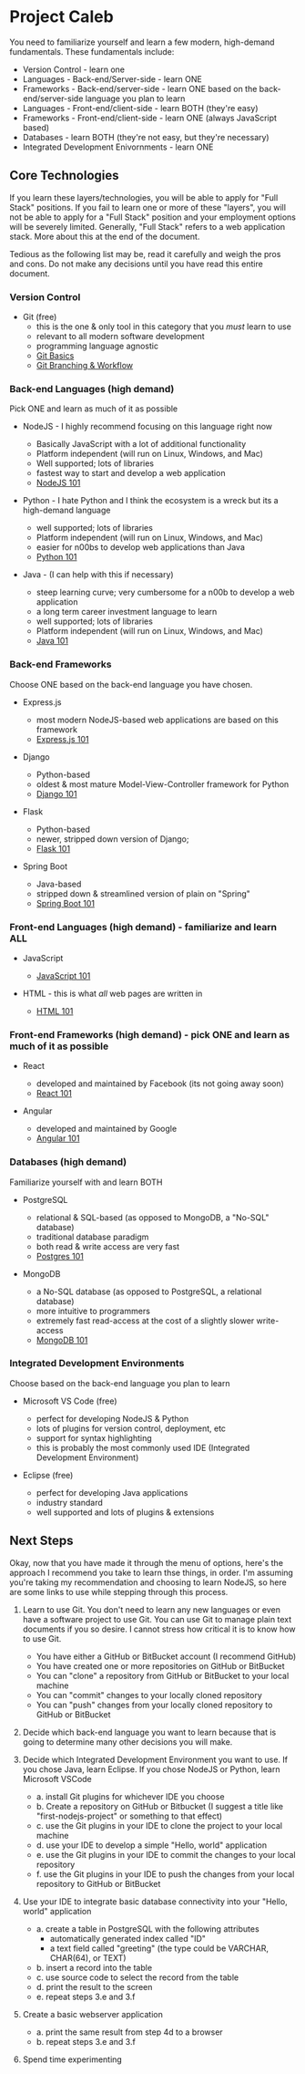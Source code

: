 # Project Caleb
You need to familiarize yourself and learn a few modern, high-demand 
fundamentals. These fundamentals include:
* Version Control - learn one
* Languages - Back-end/Server-side - learn ONE
* Frameworks - Back-end/server-side - learn ONE based on the back-end/server-side language you plan to learn
* Languages - Front-end/client-side - learn BOTH (they're easy)
* Frameworks - Front-end/client-side - learn ONE (always JavaScript based)
* Databases - learn BOTH (they're not easy, but they're necessary)
* Integrated Development Enivornments - learn ONE

## Core Technologies
If you learn these layers/technologies, you will be able to apply for 
"Full Stack" positions. If you fail to learn one or more of these "layers", 
you will not be able to apply for a "Full Stack" position and your employment 
options will be severely limited. Generally, "Full Stack" refers to a web 
application stack. More about this at the end of the document.

Tedious as the following list may be, read it carefully and weigh the pros 
and cons. Do not make any decisions until you have read this entire document. 


### Version Control
* Git (free)
  - this is the one & only tool in this category that you *must* learn to use
  - relevant to all modern software development
  - programming language agnostic
  - [Git Basics](https://www.freecodecamp.org/news/learn-the-basics-of-git-in-under-10-minutes-da548267cc91/)
  - [Git Branching & Workflow](https://nvie.com/posts/a-successful-git-branching-model/)
	

### Back-end Languages (high demand)
Pick ONE and learn as much of it as possible
* NodeJS - I highly recommend focusing on this language right now 
  - Basically JavaScript with a lot of additional functionality
  - Platform independent (will run on Linux, Windows, and Mac)
  - Well supported; lots of libraries
  - fastest way to start and develop a web application
  - [NodeJS 101](https://www.tutorialspoint.com/nodejs/index.htm)
 
* Python - I hate Python and I think the ecosystem is a wreck but its a high-demand language
  - well supported; lots of libraries
  - Platform independent (will run on Linux, Windows, and Mac)
  - easier for n00bs to develop web applications than Java
  - [Python 101](https://www.tutorialspoint.com/python/index.htm)

* Java - (I can help with this if necessary)
  - steep learning curve; very cumbersome for a n00b to develop a web application
  - a long term career investment language to learn
  - well supported; lots of libraries
  - Platform independent (will run on Linux, Windows, and Mac) 
  - [Java 101](https://www.tutorialspoint.com/java/index.htm)

### Back-end Frameworks
Choose ONE based on the back-end language you have chosen.

* Express.js 
  - most modern NodeJS-based web applications are based on this framework 
  - [Express.js 101](https://www.tutorialspoint.com/nodejs/nodejs_express_framework.htm)

* Django
  - Python-based
  - oldest & most mature Model-View-Controller framework for Python
  - [Django 101](https://www.tutorialspoint.com/django/index.htm)

* Flask  
  - Python-based 
  - newer, stripped down version of Django;
  - [Flask 101](https://www.tutorialspoint.com/flask/index.htm)

* Spring Boot
  - Java-based 
  - stripped down & streamlined version of plain on "Spring"
  - [Spring Boot 101](https://www.tutorialspoint.com/spring_boot/spring_boot_introduction.htm)

### Front-end Languages (high demand) - familiarize and learn ALL
* JavaScript
  - [JavaScript 101](https://www.tutorialspoint.com/javascript/index.htm)

* HTML - this is what *all* web pages are written in
  - [HTML 101](https://www.tutorialspoint.com/html/index.htm)	
	
### Front-end Frameworks (high demand) - pick ONE and learn as much of it as possible 
* React 
  - developed and maintained by Facebook (its not going away soon)
  - [React 101](https://www.tutorialspoint.com/reactjs/index.htm)
 
* Angular 
  - developed and maintained by Google
  - [Angular 101](https://www.tutorialspoint.com/angularjs/index.htm)


### Databases (high demand)
Familiarize yourself with and learn BOTH
* PostgreSQL
  - relational & SQL-based (as opposed to MongoDB, a "No-SQL" database)
  - traditional database paradigm 
  - both read & write access are very fast
  - [Postgres 101](https://www.tutorialspoint.com/postgresql/index.htm)

* MongoDB
  - a No-SQL database (as opposed to PostgreSQL, a relational database)
  - more intuitive to programmers 
  - extremely fast read-access at the cost of a slightly slower write-access
  - [MongoDB 101](https://www.tutorialspoint.com/mongodb/index.htm)
	
### Integrated Development Environments 
Choose based on the back-end language you plan to learn
* Microsoft VS Code (free)
  - perfect for developing NodeJS & Python 
  - lots of plugins for version control, deployment, etc
  - support for syntax highlighting 
  - this is probably the most commonly used IDE (Integrated Development Environment)

* Eclipse (free)
  - perfect for developing Java applications
  - industry standard 
  - well supported and lots of plugins & extensions

## Next Steps
Okay, now that you have made it through the menu of options, here's the 
approach I recommend you take to learn thse things, in order. I'm assuming 
you're taking my recommendation and choosing to learn NodeJS, so here are 
some links to use while stepping through this process.

1. Learn to use Git. You don't need to learn any new languages or even have a
software project to use Git. You can use Git to manage plain text documents if 
you so desire. I cannot stress how critical it is to know how to use Git. 
    - You have either a GitHub or BitBucket account (I recommend GitHub)
    - You have created one or more repositories on GitHub or BitBucket
    - You can "clone" a repository from GitHub or BitBucket to your local machine
    - You can "commit" changes to your locally cloned repository 
    - You can "push" changes from your locally cloned repository to GitHub or
      BitBucket

2. Decide which back-end language you want to learn because that is going to
determine many other decisions you will make. 

3. Decide which Integrated Development Environment you want to use. If you
chose Java, learn Eclipse. If you chose NodeJS or Python,
learn Microsoft VSCode 
    - a. install Git plugins for whichever IDE you choose 
    - b. Create a repository on GitHub or Bitbucket (I suggest a title like "first-nodejs-project" or something to that effect) 
    - c. use the Git plugins in your IDE to clone the project to your local machine 
    - d. use your IDE to develop a simple "Hello, world" application 
    - e. use the Git plugins in your IDE to commit the changes to your local repository 
    - f. use the Git plugins in your IDE to push the changes from your local repository to GitHub or BitBucket 

4. Use your IDE to integrate basic database connectivity into your "Hello, world" application 
    - a. create a table in PostgreSQL with the following attributes 
        - automatically generated index called "ID" 
        - a text field called "greeting" (the type could be VARCHAR, CHAR(64), or TEXT) 
    - b. insert a record into the table 
    - c. use source code to select the record from the table 
    - d. print the result to the screen 
    - e. repeat steps 3.e and 3.f 

5. Create a basic webserver application  
    - a. print the same result from step 4d to a browser 
    - b. repeat steps 3.e and 3.f 

7. Spend time experimenting 


